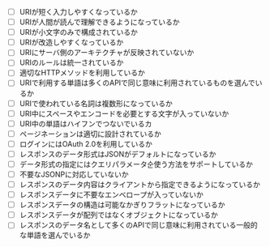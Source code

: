 - [ ] URIが短く入力しやすくなっているか
- [ ] URIが人間が読んで理解できるようになっているか
- [ ] URIが小文字のみで構成されているか
- [ ] URIが改造しやすくなっているか
- [ ] URIにサーバ側のアーキテクチャが反映されていないか
- [ ] URIのルールは統一されているか
- [ ] 適切なHTTPメソッドを利用しているか
- [ ] URIで利用する単語は多くのAPIで同じ意味に利用されているものを選んでいるか
- [ ] URIで使われている名詞は複数形になっているか
- [ ] URI中にスペースやエンコードを必要とする文字が入っていないか
- [ ] URI中の単語はハイフンでつないでいるカ
- [ ] ページネーションは適切に設計されているか
- [ ] ログインにはOAuth 2.0を利用しているか
- [ ] レスポンスのデータ形式はJSONがデフォルトになっているか
- [ ] データ形式の指定にはクエリパラメータ순使う方法をサポートしているか
- [ ] 不要なJSONPに対応していないか
- [ ] レスポンスのデータ内容はクライアントから指定できるようになっているか
- [ ] レスポンスデータに不要なエンベロープが入っていないか
- [ ] レスポンスデータの構造は可能なかぎりフラットになっているか
- [ ] レスポンスデータが配列ではなくオブジェクトになっているか
- [ ] レスポンスのデータ名として多くのAPIで同じ意味に利用されている一般的な単語を選んでいるか
